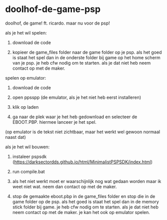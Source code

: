 # doolhof-de-game-psp
doolhof, de game! ft. ricardo. maar nu voor de psp!



als je het wil spelen:

1. download de code

2. kopieer de game_files folder naar de game folder op je psp. als het goed is staat het spel dan in de onderste folder bij game op het home scherm van je psp. je heb cfw nodig om te starten. als je dat niet heb neem contact op met de maker.



spelen op emulator:

1. download de code

2. open ppsspp (de emulator, als je het niet heb eerst installeren)

3. klik op laden

4. ga naar de plek waar je het heb gedownload en selecteer de EBOOT.PBP. hiermee lanceer je het spel.

(op emulator is de tekst niet zichtbaar, maar het werkt wel gewoon normaal naast dat)



als je het wil bouwen: 

1. instaleer pspsdk (https://darksectordds.github.io/html/MinimalistPSPSDK/index.html)

2. run compile.bat

3. als het niet werkt moet er waarschijnlijk nog wat gedaan worden maar ik weet niet wat. neem dan contact op met de maker.

4. stop de gemaakte eboot.pbp in de game_files folder en stop die in de game folder op de psp. als het goed is staat het spel dan in de memory stick folder bij game. je heb cfw nodig om te starten. als je dat niet heb neem contact op met de maker.
je kan het ook op emulator spelen.
